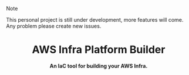 > [!NOTE]
> This personal project is still under development, more features will come. Any problem please create new issues.

<h1 align="center">AWS Infra Platform Builder</h1>

<div align="center">

**An IaC tool for building your AWS Infra.**

</div>
